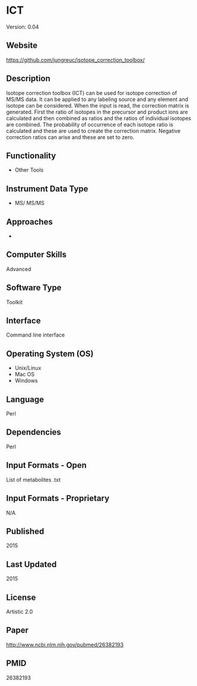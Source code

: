 # ICT
Version: 0.04

## Website
https://github.com/jungreuc/isotope_correction_toolbox/

## Description
Isotope correction toolbox (ICT) can be used for isotope correction of MS/MS data. It can be applied to any labeling source and any element and isotope can be considered. When the input is read, the correction matrix is generated. First the ratio of isotopes in the precursor and product ions are calculated and then combined as ratios and the ratios of individual isotopes are combined. The probability of occurrence of each isotope ratio is calculated and these are used to create the correction matrix. Negative correction ratios can arise and these are set to zero.

## Functionality
- Other Tools

## Instrument Data Type
- MS/ MS/MS

## Approaches
-

## Computer Skills
Advanced

## Software Type
Toolkit

## Interface
Command line interface

## Operating System (OS)
- Unix/Linux
- Mac OS
- Windows

## Language
Perl

## Dependencies
Perl

## Input Formats - Open
List of metabolites .txt

## Input Formats - Proprietary
N/A

## Published
2015

## Last Updated
2015

## License
Artistic 2.0

## Paper
http://www.ncbi.nlm.nih.gov/pubmed/26382193

## PMID
26382193
